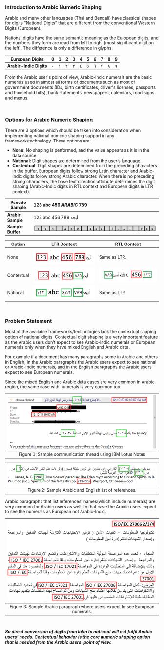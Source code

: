 ### Introduction to Arabic Numeric Shaping

Arabic and many other languages (Thai and Bengali) have classical shapes for digits “National Digits” that are different from the conventional Western Digits (European).

National digits have the same semantic meaning as the European digits, and the numbers they form are read from left to right (most significant digit on the left). The difference is only a difference in glyphs.

| European Digits | 0 | 1 | 2 | 3 | 4 | 5 | 6 | 7 | 8 | 9 |
| --------------- |----|---|---|---|---|---|---|---|---|---|
| **Arabic-Indic Digits** | ٠ |	١ |	٢ |	٣ |	٤ |	٥ |	٦ |	٧ |	٨ |	٩ |


From the Arabic user's point of view, Arabic-Indic numerals are the basic numerals used in almost all forms of documents such as most of government documents (IDs, birth certificates, driver's licenses, passports and household bills), bank statements, newspapers, calendars, road signs and menus.

<br>

### Options for Arabic Numeric Shaping

There are 3 options which should be taken into consideration when implementing national numeric shaping support in any framework/technology. These options are:

- **None**: No shaping is performed, and the value appears as it is in the data source.
- **National**: Digit shapes are determined from the user’s language.
- **Contextual**: Digit shapes are determined from the preceding characters in the buffer. European digits follow strong Latin character and Arabic-Indic digits follow strong Arabic character.
When there is no preceding strong characters, the base text direction attribute determines the digit shaping.(Arabic-Indic digits in RTL context and European digits in LTR context).


|**Pseudo Sample** | 123 abc 456 *ARABIC* 789 |
| -----------------|:-------------------------|
|**Arabic Sample** | 123 abc 456 أبجد 789|
|**Sample Buffer** |![sample buffer](https://raw.githubusercontent.com/ACGC/national_numeric_shaping_draft/master/images/buff.png)|

| Option | LTR Context | RTL Context |
| ------------ |----------|----------|
| None | ![](https://raw.githubusercontent.com/ACGC/national_numeric_shaping_draft/master/images/01.png) | Same as LTR. |
| Contextual | ![](https://raw.githubusercontent.com/ACGC/national_numeric_shaping_draft/master/images/02.png) | ![](https://raw.githubusercontent.com/ACGC/national_numeric_shaping_draft/master/images/03.png) |
| National | ![](https://raw.githubusercontent.com/ACGC/national_numeric_shaping_draft/master/images/04.png) | Same as LTR |
<br>

### Problem Statement

Most of the available frameworks/technologies lack the contextual shaping option of national digits. Contextual digit shaping is a very important feature as the Arabic users don’t expect to see Arabic-Indic numerals or European numerals only when they have mixed English and Arabic data. 

For example if a document has many paragraphs some in Arabic and others in English, in the Arabic paragraphs the Arabic users expect to see national or Arabic-Indic numerals, and in the English paragraphs the Arabic users expect to see European numerals.

Since the mixed English and Arabic data cases are very common in Arabic region, the same case with numerals is very common too.

| ![Figure 1](https://raw.githubusercontent.com/ACGC/national_numeric_shaping_draft/master/images/fig1.png) |
|:--------------------------------:|
|Figure 1: Sample communication thread using IBM Lotus Notes|

|![Figure 2](https://raw.githubusercontent.com/ACGC/national_numeric_shaping_draft/master/images/fig2.png)|
|:----------------------------:|
|Figure 2: Sample Arabic and English list of references.|

Arabic paragraphs that list references’ names(which include numerals) are very common for Arabic users as well. In that case the Arabic users expect to see the numerals as European not Arabic-Indic.

|![Figure 3](https://raw.githubusercontent.com/ACGC/national_numeric_shaping_draft/master/images/fig3.png)|
|:----------------------------:|
|Figure 3: Sample Arabic paragraph where users expect to see European numerals.|
<br>

**_So direct conversion of digits from latin to national will not fulfil Arabic users’ needs.
Contextual behavior is the core numeric shaping option that is needed from the Arabic users’ point of view._**
<br> 
